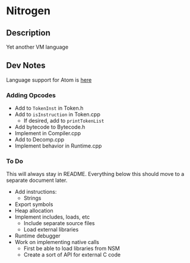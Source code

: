 # Nitrogen

## Description

Yet another VM language

## Dev Notes

Language support for Atom is [here](https://atom.io/packages/language-nitrogen-vm)

### Adding Opcodes

* Add to ```TokenInst``` in Token.h
* Add to ```isInstruction``` in Token.cpp
	* If desired, add to ```printTokenList``` 
* Add bytecode to Bytecode.h
* Implement in Compiler.cpp
* Add to Decomp.cpp
* Implement behavior in Runtime.cpp

### To Do

This will always stay in README. Everything below this should move
to a separate document later.

* Add instructions:
	* Strings
* Export symbols
* Heap allocation
* Implement includes, loads, etc
	* Include separate source files
	* Load external libraries
* Runtime debugger
* Work on implementing native calls
	* First be able to load libraries from NSM
	* Create a sort of API for external C code